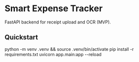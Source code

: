 # Smart Expense Tracker
FastAPI backend for receipt upload and OCR (MVP).

## Quickstart
python -m venv .venv && source .venv/bin/activate
pip install -r requirements.txt
uvicorn app.main:app --reload
